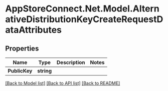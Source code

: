 # AppStoreConnect.Net.Model.AlternativeDistributionKeyCreateRequestDataAttributes

## Properties

Name | Type | Description | Notes
------------ | ------------- | ------------- | -------------
**PublicKey** | **string** |  | 

[[Back to Model list]](../README.md#documentation-for-models) [[Back to API list]](../README.md#documentation-for-api-endpoints) [[Back to README]](../README.md)

